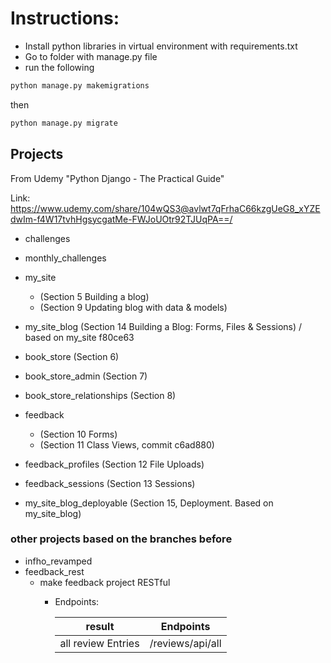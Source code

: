 # Instructions:
- Install python libraries in virtual environment with requirements.txt
- Go to folder with manage.py file
- run the following
```bash
python manage.py makemigrations
```
then

```bash
python manage.py migrate
```

## Projects
From Udemy "Python Django - The Practical Guide"

Link: https://www.udemy.com/share/104wQS3@avlwt7qFrhaC66kzgUeG8_xYZEdwIm-f4W17tvhHgsycgatMe-FWJoUOtr92TJUqPA==/

+ challenges
+ monthly_challenges
+ my_site 
    * (Section 5 Building a blog)
    * (Section 9 Updating blog with data & models)
+ my_site_blog (Section 14 Building a Blog: Forms, Files & Sessions) / based on my_site f80ce63
+ book_store (Section 6)
+ book_store_admin (Section 7)
+ book_store_relationships (Section 8)
+ feedback 
    * (Section 10 Forms)
    * (Section 11 Class Views, commit c6ad880)
+ feedback_profiles (Section 12 File Uploads)
+ feedback_sessions (Section 13 Sessions)

+ my_site_blog_deployable (Section 15, Deployment. Based on my_site_blog)

### other projects based on the branches before
+ infho_revamped
+ feedback_rest
    * make feedback project RESTful
        * Endpoints: 

            | result    | Endpoints   
            |-------------|-------------
            | all review Entries | /reviews/api/all |